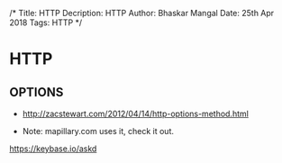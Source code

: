 /*
Title: HTTP
Decription: HTTP
Author: Bhaskar Mangal
Date: 25th Apr 2018
Tags: HTTP
*/

# HTTP

## OPTIONS
- http://zacstewart.com/2012/04/14/http-options-method.html

* Note: mapillary.com uses it, check it out.

https://keybase.io/askd